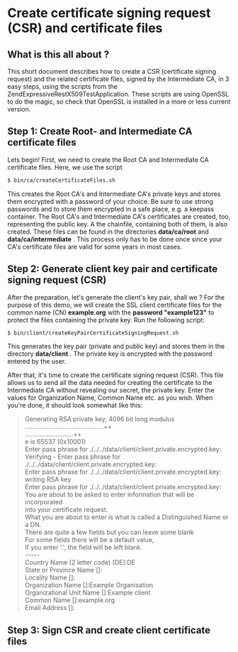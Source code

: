 Create certificate signing request (CSR) and certificate files
===============================================================
## What is this all about ?
This short document describes how to create a CSR (certificate signing request)
and the related certificate files, signed by the Intermediate CA, in 3 easy steps,
using the scripts from the ZendExpressiveRestX509TestApplication. These scripts are
using OpenSSL to do the magic, so check that OpenSSL is installed in a more or less
current version. 

## Step 1: Create Root- and Intermediate CA certificate files
Lets begin! First, we need to create the Root CA and Intermediate CA certificate files.
Here, we use the script

```bash
$ bin/ca/createCertificateFiles.sh
```
This creates the Root CA's and Intermediate CA's private keys and stores them encrypted
with a password of your choice. Be sure to use strong passwords and to store them
encrypted in a safe place, e.g. a keepass container. The Root CA's and Intermediate CA's
certificates are created, too, representing the public key. A the chainfile, containing 
both of them, is also created. These files can be found in the directories 
**data/ca/root** and **data/ca/intermediate** . This process only has to be done once since your CA's certificate
files are valid for some years in most cases. 

## Step 2: Generate client key pair and certificate signing request (CSR)
After the preparation, let's generate the client's key pair, shall we ? For the purpose
of this demo, we will create the SSL client certificate files for the common name (CN)
**example.org** with the **password "example123"** to protect the files containing the private
key. Run the following script:

```bash
$ bin/client/createKeyPairCertificateSigningRequest.sh
```

This generates the key pair (private and public key) and stores them in the directory
**data/client** . The private key is encrypted with the password entered by the user.

After that, it's time to create the certificate signing request (CSR). This file allows
us to send all the data needed for creating the certificate to the Intermediate CA without
revealing our secret, the private key. Enter the values for Organization Name, Common Name
etc. as you wish. When you're done, it should look somewhat like this:

> Generating RSA private key, 4096 bit long modulus  
> ............................................++  
> ...........................++  
> e is 65537 (0x10001)  
> Enter pass phrase for ./../../data/client/client.private.encrypted.key:  
> Verifying - Enter pass phrase for ./../../data/client/client.private.encrypted.key:  
> Enter pass phrase for ./../../data/client/client.private.encrypted.key:  
> writing RSA key  
> Enter pass phrase for ./../../data/client/client.private.encrypted.key:  
> You are about to be asked to enter information that will be incorporated  
> into your certificate request.  
> What you are about to enter is what is called a Distinguished Name or a DN.  
> There are quite a few fields but you can leave some blank  
> For some fields there will be a default value,  
> If you enter '.', the field will be left blank.  
> \-----  
> Country Name (2 letter code) [DE]:DE  
> State or Province Name []:  
> Locality Name []:  
> Organization Name []:Example Organisation  
> Organizational Unit Name []:Example client  
> Common Name []:example.org  
> Email Address []:  

## Step 3: Sign CSR and create client certificate files 